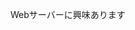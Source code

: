 Webサーバーに興味あります


<!---
tomato-tom/tomato-tom is a ✨ special ✨ repository because its `README.md` (this file) appears on your GitHub profile.
You can click the Preview link to take a look at your changes.
--->
